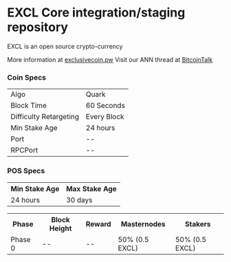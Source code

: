 EXCL Core integration/staging repository
=====================================

EXCL is an open source crypto-currency

More information at [exclusivecoin.pw](https://exclusivecoin.pw/) Visit our ANN thread at [BitcoinTalk](https://bitcointalk.org/index.php?topic=1546005)

### Coin Specs
<table>
<tr><td>Algo</td><td>Quark</td></tr>
<tr><td>Block Time</td><td>60 Seconds</td></tr>
<tr><td>Difficulty Retargeting</td><td>Every Block</td></tr>
<tr><td>Min Stake Age</td><td>24 hours</td></tr>
<tr><td>Port</td><td> -- </td></tr>
<tr><td>RPCPort</td><td> -- </td></tr>

</table>

### POS Specs
<table>
<th>Min Stake Age</th><th>Max Stake Age</th>
<tr><td>24 hours</td><td>30 days</td></tr>
</table>
<table>
<th>Phase</th><th>Block Height</th><th>Reward</th><th>Masternodes</th><th>Stakers</th>
<tr><td>Phase 0</td><td> -- </td><td> -- </td><td>50% (0.5 EXCL)</td><td>50% (0.5 EXCL)</td></tr>
</table>



  
